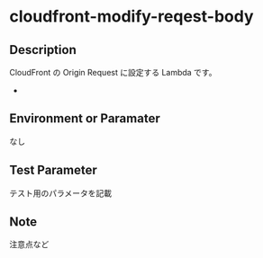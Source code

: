 # cloudfront-modify-reqest-body

## Description
CloudFront の Origin Request に設定する Lambda です。

- 

## Environment or Paramater
なし

## Test Parameter
テスト用のパラメータを記載

## Note
注意点など

